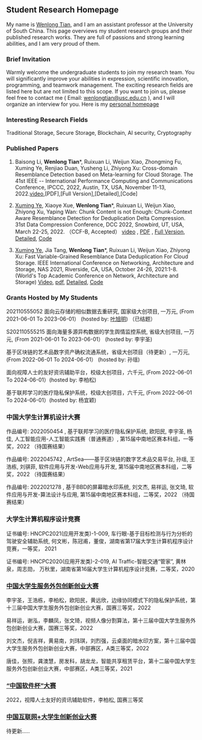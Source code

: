 ##  Student Research Homepage

My name is [Wenlong Tian](https://tianwenlong001.github.io/wenlongtian/), and I am an assistant professor at the University of South China. This page overviews my student research groups and their published research works. They are full of passions and strong learning abilities, and I am very proud of them. 




### Brief Invitation
Warmly welcome the undergraduate students to join my research team. You will significantly improve your abilities in expression, scientific innovation, programming, and teamwork management. The exciting research fields are listed here but are not limited to this scope. If you want to join us, please feel free to contact me ( Email: wenlongtian@usc.edu.cn ), and I will organize an interview for you. Here is my [personal homepage](https://tianwenlong001.github.io/wenlongtian/)

### Interesting Research Fields
Traditional Storage, Secure Storage, Blockchain, AI security, Cryptography

### Published Papers
1. Baisong Li, **Wenlong Tian***, Ruixuan Li, Weijun Xiao, Zhongming Fu, Xuming Ye, Renjiao Duan, Yusheng Li, Zhiyong Xu: Cross-domain Resemblance Detection based on Meta-learning for Cloud Storage. The 41st IEEE -- International Performance Computing and Communications Conference, IPCCC, 2022, Austin, TX, USA, November 11-13, 2022.[video](),[PDF],[Full Version],[Detailed],[Code]

2. [Xuming Ye](https://08ming.github.io/), Xiaoye Xue, **Wenlong Tian***, Ruixuan Li, Weijun Xiao, Zhiyong Xu, Yaping Wan: Chunk Content is not Enough: Chunk-Context Aware Resemblance Detection for Deduplication Delta Compression. 31st Data Compression Conference, DCC 2022, Snowbird, UT, USA, March 22-25, 2022. （CCF-B, Accepted） [video](https://sigport.org/documents/chunk-content-not-enough-chunk-context-aware-resemblance-detection-deduplication-delta) , [PDF](/wenlongtian/papers/2022DCC.pdf) , [Full Version](https://arxiv.org/abs/2106.01273), [Detailed](https://mooc1-1.chaoxing.com/nodedetailcontroller/visitnodedetail?courseId=225506193&knowledgeId=571996233), [Code]()


3. [Xuming Ye](https://08ming.github.io/), Jia Tang, **Wenlong Tian***, Ruixuan Li, Weijun Xiao, Zhiyong Xu: Fast Variable-Grained Resemblance Data Deduplication For Cloud Storage. IEEE International Conference on Networking, Architecture and Storage, NAS 2021, Riverside, CA, USA, October 24-26, 2021:1-8. (World's Top Academic Conference on Network, Architecture and Storage) [Video](https://mooc1-1.chaoxing.com/nodedetailcontroller/visitnodedetail?courseId=225506193&knowledgeId=571993912), [pdf](/wenlongtian/papers/2021NAS.pdf), [Detailed](https://mooc1-1.chaoxing.com/nodedetailcontroller/visitnodedetail?courseId=225506193&knowledgeId=571993912), [Code]()



### Grants Hosted by My Students
202110555052 面向云存储的相似数据去重研究, 国家级大创项目,  一万元, (From 2021-06-01 To 2023-06-01）  (hosted by: [叶旭明](https://08ming.github.io/)) （已结题） 

S202110555215 面向海量多源异构数据的学生舆情监控系统, 省级大创项目, 一万元, (From 2021-06-01 To 2023-06-01）  (hosted by: 李宇圣)

基于区块链的艺术品数字资产确权流通系统，省级大创项目（待更新）, 一万元, (From 2022-06-01 To 2024-06-01）  (hosted by: 孙瑶)

面向视障人士的友好资讯辅助平台，校级大创项目，六千元, (From 2022-06-01 To 2024-06-01）(hosted by: 李柏松)

基于联邦学习的医疗隐私保护系统，校级大创项目，六千元, (From 2022-06-01 To 2024-06-01）(hosted by: 杨宜颖)


### 中国大学生计算机设计大赛
作品编号: 2022050454 , 基于联邦学习的医疗隐私保护系统, 欧阳民, 李宇圣, 杨佳, 人工智能应用-人工智能实践赛（普通赛道）, 第15届中南地区赛本科组，一等奖，2022 （待国赛结果）

作品编号: 2022045742 , ArtSea——基于区块链的数字艺术品交易平台, 孙瑶, 王浩栋, 刘骐菲, 软件应用与开发-Web应用与开发, 第15届中南地区赛本科组，二等奖，2022  （待国赛结果）

作品编号: 2022021278 , 基于BBD的屏幕暗水印系统, 刘文杰, 易祥运, 张文琦, 软件应用与开发-算法设计与应用, 第15届中南地区赛本科组，二等奖，2022  （待国赛结果）


### 大学生计算机程序设计竞赛
证书编号: HNCPC2021(应用开发类)-1-009, 车行眼-基于目标检测与行为分析的驾驶安全辅助系统, 何文彬，陈冠甫，董俊，湖南省第17届大学生计算机程序设计竞赛，一等奖， 2021

证书编号: HNCPC2020(应用开发类)-2-019, AI Traffic-智能交通“管家”, 黄林泉，周志勋， 万秋里，湖南省第16届大学生计算机程序设计竞赛，二等奖，2020


### [中国大学生服务外包创新创业大赛](http://www.fwwb.org.cn)
李宇圣，王浩栋，李柏松，欧阳民，黄远欣，边缘协同模式下的隐私保护系统，第十三届中国大学生服务外包创新创业大赛，国赛三等奖，2022

易祥运，谢泓，李麟凤，张文琦，视频人像分割算法，第十三届中国大学生服务外包创新创业大赛，国赛三等奖，2022

刘文杰，倪吉祥，黄易南，刘玮琪，刘烈强，云桌面的暗水印方案，第十三届中国大学生服务外包创新创业大赛，中部赛区，A类三等奖，2022

唐佳，张照，龚澳慧，房发科，胡龙龙，智能共享租赁平台，第十二届中国大学生服务外包创新创业大赛，中部赛区，A类三等奖，2021


### [“中国软件杯”大赛](http://www.cnsoftbei.com)
2022，视障人士友好的资讯辅助软件，李柏松, 国赛三等奖


### [中国互联网+大学生创新创业大赛](https://cy.ncss.cn)
待更新.....











